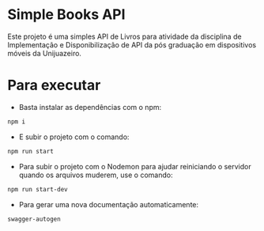 # Simple Books API

Este projeto é uma simples API de Livros para atividade da disciplina de Implementação e Disponibilização de API da pós graduação em dispositivos móveis da Unijuazeiro.


# Para executar

- Basta instalar as dependências com o npm:
```bash
npm i
```

- E subir o projeto com o comando:
```bash
npm run start
```

- Para subir o projeto com o Nodemon para ajudar reiniciando o servidor quando os arquivos muderem, use o comando:
```bash
npm run start-dev
```

- Para gerar uma nova documentação automaticamente:
```bash
swagger-autogen
```